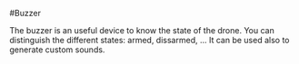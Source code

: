  #Buzzer

 The buzzer is an useful device to know the state of the drone. You can distinguish the different states: armed, dissarmed, ... It can be used also to generate custom sounds.